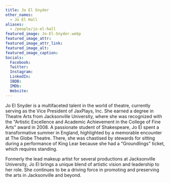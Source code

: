 ```yaml
---
title: Jo El Snyder
other_names: 
  - Jo El Hall
aliases: 
  - /people/jo-el-hall
featured_image: Jo-El-Snyder.webp
featured_image_attr: 
featured_image_attr_link: 
featured_image_alt: 
featured_image_caption: 
Socials:
  Facebook: 
  Twitter: 
  Instagram: 
  LinkedIn: 
  IBDB: 
  IMDb:
  Website: 
---
```

Jo El Snyder is a multifaceted talent in the world of theatre, currently serving as the Vice President of JaxPlays, Inc. She earned a degree in Theatre Arts from Jacksonville University, where she was recognized with the "Artistic Excellence and Academic Achievement in the College of Fine Arts" award in 2008. A passionate student of Shakespeare, Jo El spent a transformative summer in England, highlighted by a memorable encounter at The Globe Theatre. There, she was chastised by stewards for sitting during a performance of King Lear because she had a "Groundlings" ticket, which requires standing.

Formerly the lead makeup artist for several productions at Jacksonville University, Jo El brings a unique blend of artistic vision and leadership to her role. She continues to be a driving force in promoting and preserving the arts in Jacksonville and beyond.